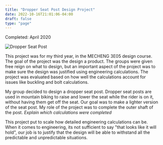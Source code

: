 ```yaml
---
title: "Dropper Seat Post Design Project"
date: 2022-10-16T21:01:06-04:00
draft: false
type: "page"
---
```


Completed: April 2020

![Dropper Seat Post](/projects/3E05Assembly.png 'Dropper Seat Post')

This project was for my third year, in the MECHENG 3E05 design course. The goal of the project was the design a product. The groups were given free reign on what to design, but an important aspect of the project was to make sure the design was justified using engineering calculations. The project was evaluated based on how well the calculations account for issues like buckling and bolt calculations.

My group decided to design a dropper seat post. Dropper seat posts are used in mountain biking to raise and lower the seat while the rider is on it, without having them get off the seat. Our goal was to make a lighter version of the seat post. My role of the project was to complete the outer shaft of the post. *Explain which calculations were completed*

This project put to scale how detailed engineering calculations can be. When it comes to engineering, its not sufficient to say "that looks like it will hold", our job is to justify that the design will be able to withstand all the predictable and unpredictable situations. 
